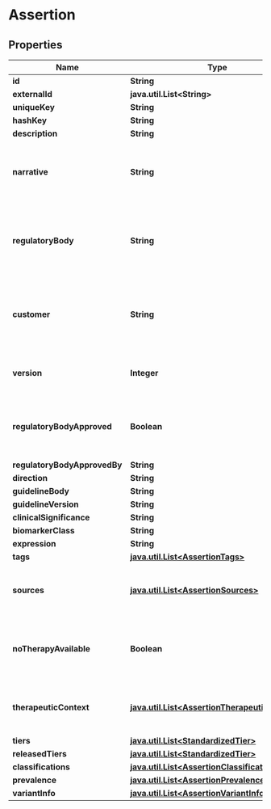# Assertion

## Properties
Name | Type | Description | Notes
------------ | ------------- | ------------- | -------------
**id** | **String** |  | 
**externalId** | **java.util.List&lt;String&gt;** |  |  [optional]
**uniqueKey** | **String** |  | 
**hashKey** | **String** |  |  [optional]
**description** | **String** |  |  [optional]
**narrative** | **String** | A human readeable narrative describing the assertion. |  [optional]
**regulatoryBody** | **String** | The regulatory body that has governance over this assertion. | 
**customer** | **String** | The customer identifier that has governance over this assertion. | 
**version** | **Integer** | The assertion set version number. | 
**regulatoryBodyApproved** | **Boolean** | If true, this assertion&#x27;s therapuetic context has regulatory approval. |  [optional]
**regulatoryBodyApprovedBy** | **String** |  |  [optional]
**direction** | **String** |  |  [optional]
**guidelineBody** | **String** |  |  [optional]
**guidelineVersion** | **String** |  |  [optional]
**clinicalSignificance** | **String** |  |  [optional]
**biomarkerClass** | **String** |  |  [optional]
**expression** | **String** |  |  [optional]
**tags** | [**java.util.List&lt;AssertionTags&gt;**](AssertionTags.md) |  |  [optional]
**sources** | [**java.util.List&lt;AssertionSources&gt;**](AssertionSources.md) | The supporting evidence for this assertion. |  [optional]
**noTherapyAvailable** | **Boolean** | If true, there is no therapy related to this assertion. |  [optional]
**therapeuticContext** | [**java.util.List&lt;AssertionTherapeuticContext&gt;**](AssertionTherapeuticContext.md) | The therapies associated with this assertion. |  [optional]
**tiers** | [**java.util.List&lt;StandardizedTier&gt;**](StandardizedTier.md) |  |  [optional]
**releasedTiers** | [**java.util.List&lt;StandardizedTier&gt;**](StandardizedTier.md) |  |  [optional]
**classifications** | [**java.util.List&lt;AssertionClassifications&gt;**](AssertionClassifications.md) |  |  [optional]
**prevalence** | [**java.util.List&lt;AssertionPrevalence&gt;**](AssertionPrevalence.md) |  |  [optional]
**variantInfo** | [**java.util.List&lt;AssertionVariantInfo&gt;**](AssertionVariantInfo.md) |  |  [optional]
